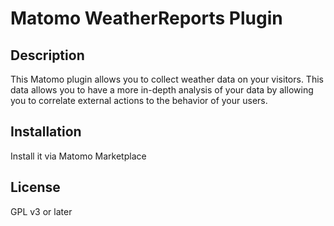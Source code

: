 # Matomo WeatherReports Plugin

## Description

This Matomo plugin allows you to collect weather data on your visitors. This data allows you to have a more in-depth analysis of your data by allowing you to correlate external actions to the behavior of your users.

## Installation

Install it via Matomo Marketplace

## License

GPL v3 or later